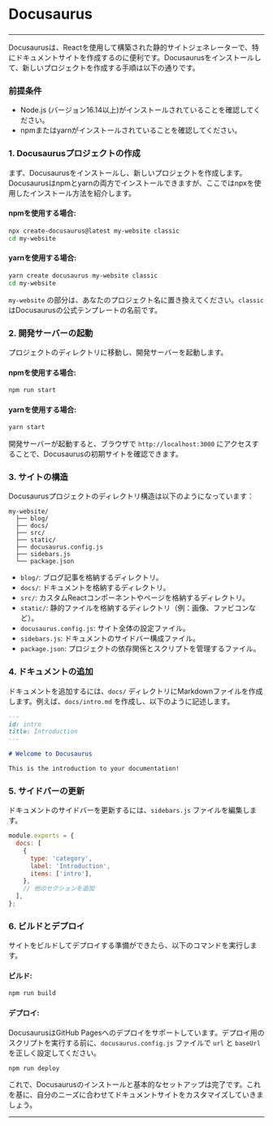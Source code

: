 ###
# Docusaurus
###

---

Docusaurusは、Reactを使用して構築された静的サイトジェネレーターで、特にドキュメントサイトを作成するのに便利です。Docusaurusをインストールして、新しいプロジェクトを作成する手順は以下の通りです。

### 前提条件

- Node.js (バージョン16.14以上)がインストールされていることを確認してください。
- npmまたはyarnがインストールされていることを確認してください。

### 1. Docusaurusプロジェクトの作成

まず、Docusaurusをインストールし、新しいプロジェクトを作成します。Docusaurusはnpmとyarnの両方でインストールできますが、ここではnpxを使用したインストール方法を紹介します。

#### npmを使用する場合:

```bash
npx create-docusaurus@latest my-website classic
cd my-website
```

#### yarnを使用する場合:

```bash
yarn create docusaurus my-website classic
cd my-website
```

`my-website` の部分は、あなたのプロジェクト名に置き換えてください。`classic` はDocusaurusの公式テンプレートの名前です。

### 2. 開発サーバーの起動

プロジェクトのディレクトリに移動し、開発サーバーを起動します。

#### npmを使用する場合:

```bash
npm run start
```

#### yarnを使用する場合:

```bash
yarn start
```

開発サーバーが起動すると、ブラウザで `http://localhost:3000` にアクセスすることで、Docusaurusの初期サイトを確認できます。

### 3. サイトの構造

Docusaurusプロジェクトのディレクトリ構造は以下のようになっています：

```
my-website/
  ├── blog/
  ├── docs/
  ├── src/
  ├── static/
  ├── docusaurus.config.js
  ├── sidebars.js
  └── package.json
```

- `blog/`: ブログ記事を格納するディレクトリ。
- `docs/`: ドキュメントを格納するディレクトリ。
- `src/`: カスタムReactコンポーネントやページを格納するディレクトリ。
- `static/`: 静的ファイルを格納するディレクトリ（例：画像、ファビコンなど）。
- `docusaurus.config.js`: サイト全体の設定ファイル。
- `sidebars.js`: ドキュメントのサイドバー構成ファイル。
- `package.json`: プロジェクトの依存関係とスクリプトを管理するファイル。

### 4. ドキュメントの追加

ドキュメントを追加するには、`docs/` ディレクトリにMarkdownファイルを作成します。例えば、`docs/intro.md` を作成し、以下のように記述します。

```markdown
---
id: intro
title: Introduction
---

# Welcome to Docusaurus

This is the introduction to your documentation!
```

### 5. サイドバーの更新

ドキュメントのサイドバーを更新するには、`sidebars.js` ファイルを編集します。

```javascript
module.exports = {
  docs: [
    {
      type: 'category',
      label: 'Introduction',
      items: ['intro'],
    },
    // 他のセクションを追加
  ],
};
```

### 6. ビルドとデプロイ

サイトをビルドしてデプロイする準備ができたら、以下のコマンドを実行します。

#### ビルド:

```bash
npm run build
```

#### デプロイ:

DocusaurusはGitHub Pagesへのデプロイをサポートしています。デプロイ用のスクリプトを実行する前に、`docusaurus.config.js` ファイルで `url` と `baseUrl` を正しく設定してください。

```bash
npm run deploy
```

これで、Docusaurusのインストールと基本的なセットアップは完了です。これを基に、自分のニーズに合わせてドキュメントサイトをカスタマイズしていきましょう。

---
